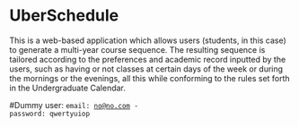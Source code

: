 # UberSchedule
This is a web-based application which allows users (students, in this case) to generate a multi-year course sequence. The resulting sequence is tailored according to the preferences and academic record inputted by the users, such as having or not classes at certain days of the week or during the mornings or the evenings, all this while conforming to the rules set forth in the Undergraduate Calendar. 

#Dummy user:
<code>email: no@no.com - password: qwertyuiop </code>
